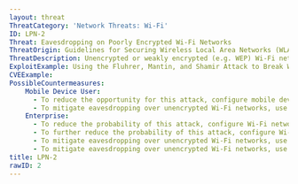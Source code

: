 ```yaml
---
layout: threat
ThreatCategory: 'Network Threats: Wi-Fi'
ID: LPN-2
Threat: Eavesdropping on Poorly Encrypted Wi-Fi Networks
ThreatOrigin: Guidelines for Securing Wireless Local Area Networks (WLANs) (SP 800-163) [^16]
ThreatDescription: Unencrypted or weakly encrypted (e.g. WEP) Wi-Fi networks could allow adversaries to eavesdrop on connctions.
ExploitExample: Using the Fluhrer, Mantin, and Shamir Attack to Break WEP [^19]
CVEExample:
PossibleCountermeasures:
    Mobile Device User:
      - To reduce the opportunity for this attack, configure mobile devices to not automatically connect to untrusted and unsecure networks.
      - To mitigate eavesdropping over unencrypted Wi-Fi networks, use over-the-top encryption products that encrypt data prior to transmission off the device.
    Enterprise:
      - To reduce the probability of this attack, configure Wi-Fi networks to WPA2 in personal mode with a strong password (increased length, complexity, and randomness).
      - To further reduce the probability of this attack, configure Wi-Fi networks with WPA2 in enterprise mode with digital certificates.
      - To mitigate eavesdropping over unencrypted Wi-Fi networks, use over-the-top encryption products that encrypt data prior to transmission off the device.
      - To mitigate eavesdropping over unencrypted Wi-Fi networks, use VPN solutions to establish an encrypted tunnel.
title: LPN-2
rawID: 2
---
```

